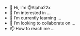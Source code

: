 - 👋 Hi, I’m @Alpha22x
- 👀 I’m interested in ...
- 🌱 I’m currently learning ...
- 💞️ I’m looking to collaborate on ...
- 📫 How to reach me ...

<!---
Alpha22x/Alpha22x is a ✨ special ✨ repository because its `README.md` (this file) appears on your GitHub profile.
You can click the Preview link to take a look at your changes.
--->
